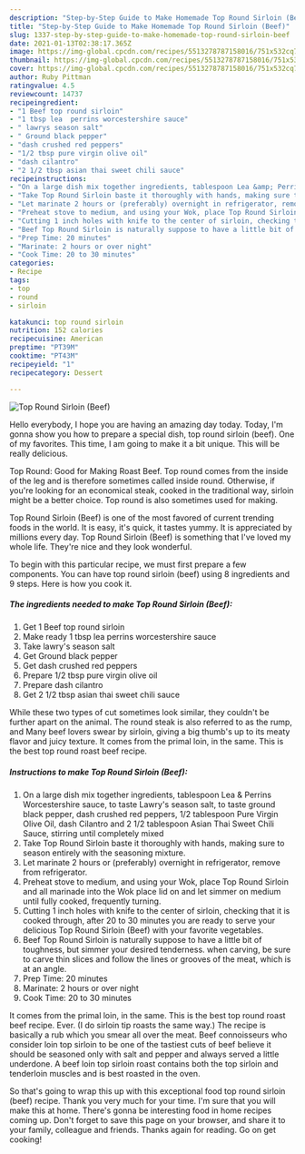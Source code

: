 ```yaml
---
description: "Step-by-Step Guide to Make Homemade Top Round Sirloin (Beef)"
title: "Step-by-Step Guide to Make Homemade Top Round Sirloin (Beef)"
slug: 1337-step-by-step-guide-to-make-homemade-top-round-sirloin-beef
date: 2021-01-13T02:38:17.365Z
image: https://img-global.cpcdn.com/recipes/5513278787158016/751x532cq70/top-round-sirloin-beef-recipe-main-photo.jpg
thumbnail: https://img-global.cpcdn.com/recipes/5513278787158016/751x532cq70/top-round-sirloin-beef-recipe-main-photo.jpg
cover: https://img-global.cpcdn.com/recipes/5513278787158016/751x532cq70/top-round-sirloin-beef-recipe-main-photo.jpg
author: Ruby Pittman
ratingvalue: 4.5
reviewcount: 14737
recipeingredient:
- "1 Beef top round sirloin"
- "1 tbsp lea  perrins worcestershire sauce"
- " lawrys season salt"
- " Ground black pepper"
- "dash crushed red peppers"
- "1/2 tbsp pure virgin olive oil"
- "dash cilantro"
- "2 1/2 tbsp asian thai sweet chili sauce"
recipeinstructions:
- "On a large dish mix together ingredients, tablespoon Lea &amp; Perrins Worcestershire sauce, to taste Lawry&#39;s season salt, to taste ground black pepper, dash crushed red peppers, 1/2 tablespoon Pure Virgin Olive Oil, dash Cilantro and 2 1/2 tablespoon Asian Thai Sweet Chili Sauce, stirring until completely mixed"
- "Take Top Round Sirloin baste it thoroughly with hands, making sure to season entirely with the seasoning mixture."
- "Let marinate 2 hours or (preferably) overnight in refrigerator, remove from  refrigerator."
- "Preheat stove to medium, and using your Wok, place Top Round Sirloin and all marinade into the Wok place lid on and let simmer on medium until fully cooked, frequently turning."
- "Cutting 1 inch holes with knife to the center of sirloin, checking that it is cooked through, after 20 to 30 minutes you are ready to serve your delicious Top Round Sirloin (Beef) with your favorite vegetables."
- "Beef Top Round Sirloin is naturally suppose to have a little bit of toughness, but simmer your desired tenderness. when carving, be sure to carve thin slices and follow the lines or grooves of the meat, which is at an angle."
- "Prep Time: 20 minutes"
- "Marinate: 2 hours or over night"
- "Cook Time: 20 to 30 minutes"
categories:
- Recipe
tags:
- top
- round
- sirloin

katakunci: top round sirloin 
nutrition: 152 calories
recipecuisine: American
preptime: "PT39M"
cooktime: "PT43M"
recipeyield: "1"
recipecategory: Dessert

---
```



![Top Round Sirloin (Beef)](https://img-global.cpcdn.com/recipes/5513278787158016/751x532cq70/top-round-sirloin-beef-recipe-main-photo.jpg)

Hello everybody, I hope you are having an amazing day today. Today, I'm gonna show you how to prepare a special dish, top round sirloin (beef). One of my favorites. This time, I am going to make it a bit unique. This will be really delicious.

Top Round: Good for Making Roast Beef. Top round comes from the inside of the leg and is therefore sometimes called inside round. Otherwise, if you&#39;re looking for an economical steak, cooked in the traditional way, sirloin might be a better choice. Top round is also sometimes used for making.

Top Round Sirloin (Beef) is one of the most favored of current trending foods in the world. It is easy, it's quick, it tastes yummy. It is appreciated by millions every day. Top Round Sirloin (Beef) is something that I've loved my whole life. They're nice and they look wonderful.


To begin with this particular recipe, we must first prepare a few components. You can have top round sirloin (beef) using 8 ingredients and 9 steps. Here is how you cook it.

<!--inarticleads1-->

##### The ingredients needed to make Top Round Sirloin (Beef):

1. Get 1 Beef top round sirloin
1. Make ready 1 tbsp lea  perrins worcestershire sauce
1. Take  lawry&#39;s season salt
1. Get  Ground black pepper
1. Get dash crushed red peppers
1. Prepare 1/2 tbsp pure virgin olive oil
1. Prepare dash cilantro
1. Get 2 1/2 tbsp asian thai sweet chili sauce


While these two types of cut sometimes look similar, they couldn&#39;t be further apart on the animal. The round steak is also referred to as the rump, and Many beef lovers swear by sirloin, giving a big thumb&#39;s up to its meaty flavor and juicy texture. It comes from the primal loin, in the same. This is the best top round roast beef recipe. 

<!--inarticleads2-->

##### Instructions to make Top Round Sirloin (Beef):

1. On a large dish mix together ingredients, tablespoon Lea &amp; Perrins Worcestershire sauce, to taste Lawry&#39;s season salt, to taste ground black pepper, dash crushed red peppers, 1/2 tablespoon Pure Virgin Olive Oil, dash Cilantro and 2 1/2 tablespoon Asian Thai Sweet Chili Sauce, stirring until completely mixed
1. Take Top Round Sirloin baste it thoroughly with hands, making sure to season entirely with the seasoning mixture.
1. Let marinate 2 hours or (preferably) overnight in refrigerator, remove from  refrigerator.
1. Preheat stove to medium, and using your Wok, place Top Round Sirloin and all marinade into the Wok place lid on and let simmer on medium until fully cooked, frequently turning.
1. Cutting 1 inch holes with knife to the center of sirloin, checking that it is cooked through, after 20 to 30 minutes you are ready to serve your delicious Top Round Sirloin (Beef) with your favorite vegetables.
1. Beef Top Round Sirloin is naturally suppose to have a little bit of toughness, but simmer your desired tenderness. when carving, be sure to carve thin slices and follow the lines or grooves of the meat, which is at an angle.
1. Prep Time: 20 minutes
1. Marinate: 2 hours or over night
1. Cook Time: 20 to 30 minutes


It comes from the primal loin, in the same. This is the best top round roast beef recipe. Ever. (I do sirloin tip roasts the same way.) The recipe is basically a rub which you smear all over the meat. Beef connoisseurs who consider loin top sirloin to be one of the tastiest cuts of beef believe it should be seasoned only with salt and pepper and always served a little underdone. A beef loin top sirloin roast contains both the top sirloin and tenderloin muscles and is best roasted in the oven. 

So that's going to wrap this up with this exceptional food top round sirloin (beef) recipe. Thank you very much for your time. I'm sure that you will make this at home. There's gonna be interesting food in home recipes coming up. Don't forget to save this page on your browser, and share it to your family, colleague and friends. Thanks again for reading. Go on get cooking!
